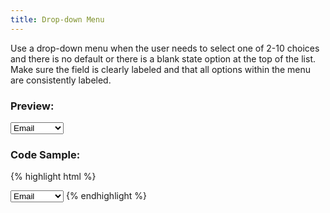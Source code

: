 ```yaml
---
title: Drop-down Menu
---
```


Use a drop-down menu when the user needs to select one of 2-10 choices and there is no default or there is a blank state option at the top of the list. Make sure the field is clearly labeled and that all options within the menu are consistently labeled.

### Preview:

<div class="row">
	<form>
		<div class="form-group col-xs-3">
			<select class="form-control">
				<option>Email</option>
				<option>Direct Mail</option>
				<option>Display</option>
			</select>
		</div>
	</form>
</div>

### Code Sample:

{% highlight html %}
<!-- Drop-down Select -->
<select class="form-control">
	<option>Email</option>
	<option>Direct Mail</option>
	<option>Display</option>
</select>
{% endhighlight %}
